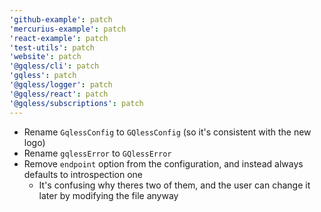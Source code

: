 ```yaml
---
'github-example': patch
'mercurius-example': patch
'react-example': patch
'test-utils': patch
'website': patch
'@gqless/cli': patch
'gqless': patch
'@gqless/logger': patch
'@gqless/react': patch
'@gqless/subscriptions': patch
---
```


- Rename `GqlessConfig` to `GQlessConfig` (so it's consistent with the new logo)
- Rename `gqlessError` to `GQlessError`
- Remove `endpoint` option from the configuration, and instead always defaults to introspection one
  - It's confusing why theres two of them, and the user can change it later by modifying the file anyway
